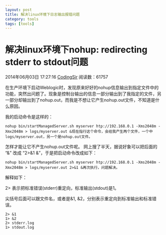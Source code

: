 ```yaml
---
layout: post
title: 解决linux环境下日志输出报错问题
category: tools
tags: [tools]
---
```




# 解决linux环境下nohup: redirecting stderr to stdout问题

 2014年06月03日 17:27:16 [CodingSir](https://me.csdn.net/educast) 阅读数：61757

 在生产环境下启动Weblogic时，发现原来好好的nohup信息输出到指定文件中的功能，突然出问题了。现象是控制台输出的信息一部分输出到了我指定的文件，另一部分却输出到了nohup.out，而我是不想让它产生nohup.out文件，不知道是什么原因。

我的启动命令是这样的：

    nohup bin/startManagedServer.sh myserver htp://192.168.0.1 -Xms2048m -Xmx2048m > logs/myserver.out &现在指行这个命令，会给我产生两个文件，一个中logs/myserver.out，另一个是nohup.out文件。

怎样才能让它不产生nohup.out文件呢。
网上搜了半天，据说好象可以把后面的 “&” 改成 “2>&1 &”，于是把启动命令改成如下：

    nohup bin/startManagedServer.sh myserver htp://192.168.0.1 -Xms2048m -Xmx2048m > logs/myserver.out 2>&1 &再次执行，问题解决。

解释如下：

2>
表示把标准错误(stderr)重定向，标准输出(stdout)是1。

尖括号后面可以跟文件名，或者是&1, &2，分别表示重定向到标准输出和标准错误。

    2> &1
    1> &2
    2> stderr.log
    1> stdout.log

